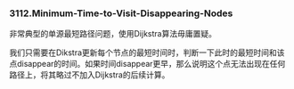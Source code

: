 ### 3112.Minimum-Time-to-Visit-Disappearing-Nodes

非常典型的单源最短路径问题，使用Dijkstra算法毋庸置疑。

我们只需要在Dikstra更新每个节点的最短时间时，判断一下此时的最短时间和该点disappear的时间。如果时间disappear更早，那么说明这个点无法出现在任何路径上，将其略过不加入Dijkstra的后续计算。
